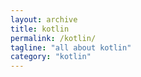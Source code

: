 ```yaml
---
layout: archive
title: kotlin
permalink: /kotlin/
tagline: "all about kotlin"
category: "kotlin"
---
```

